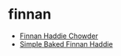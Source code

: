 # finnan

 * [Finnan Haddie Chowder](index/f/finnan-haddie-chowder-51119010.json)
 * [Simple Baked Finnan Haddie](index/s/simple-baked-finnan-haddie.json)
